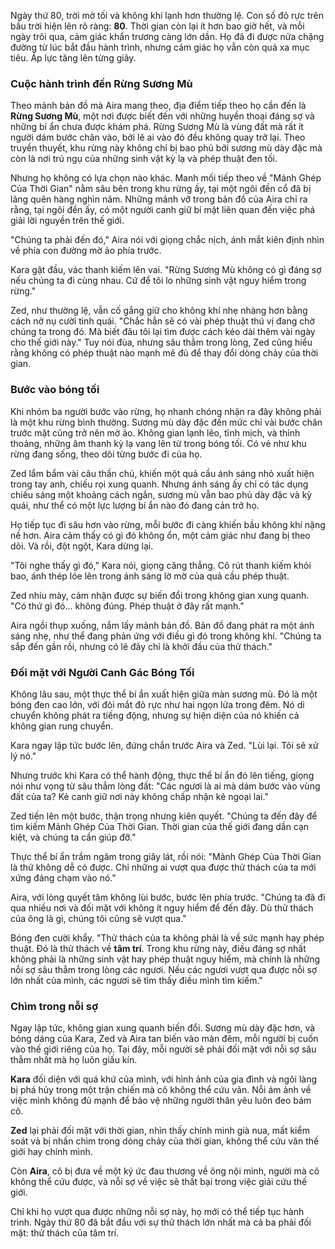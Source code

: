 Ngày thứ 80, trời mờ tối và không khí lạnh hơn thường lệ. Con số đỏ rực trên bầu trời hiện lên rõ ràng: **80**. Thời gian còn lại ít hơn bao giờ hết, và mỗi ngày trôi qua, cảm giác khẩn trương càng lớn dần. Họ đã đi được nửa chặng đường từ lúc bắt đầu hành trình, nhưng cảm giác họ vẫn còn quá xa mục tiêu. Áp lực tăng lên từng giây.

### Cuộc hành trình đến **Rừng Sương Mù**

Theo mảnh bản đồ mà Aira mang theo, địa điểm tiếp theo họ cần đến là **Rừng Sương Mù**, một nơi được biết đến với những huyền thoại đáng sợ và những bí ẩn chưa được khám phá. Rừng Sương Mù là vùng đất mà rất ít người dám bước chân vào, bởi lẽ ai vào đó đều không quay trở lại. Theo truyền thuyết, khu rừng này không chỉ bị bao phủ bởi sương mù dày đặc mà còn là nơi trú ngụ của những sinh vật kỳ lạ và phép thuật đen tối.

Nhưng họ không có lựa chọn nào khác. Manh mối tiếp theo về "Mảnh Ghép Của Thời Gian" nằm sâu bên trong khu rừng ấy, tại một ngôi đền cổ đã bị lãng quên hàng nghìn năm. Những mảnh vỡ trong bản đồ của Aira chỉ ra rằng, tại ngôi đền ấy, có một người canh giữ bí mật liên quan đến việc phá giải lời nguyền trên thế giới.

"Chúng ta phải đến đó," Aira nói với giọng chắc nịch, ánh mắt kiên định nhìn về phía con đường mờ ảo phía trước.

Kara gật đầu, vác thanh kiếm lên vai. "Rừng Sương Mù không có gì đáng sợ nếu chúng ta đi cùng nhau. Cứ để tôi lo những sinh vật nguy hiểm trong rừng."

Zed, như thường lệ, vẫn cố gắng giữ cho không khí nhẹ nhàng hơn bằng cách nở nụ cười tinh quái. "Chắc hẳn sẽ có vài phép thuật thú vị đang chờ chúng ta trong đó. Mà biết đâu tôi lại tìm được cách kéo dài thêm vài ngày cho thế giới này." Tuy nói đùa, nhưng sâu thẳm trong lòng, Zed cũng hiểu rằng không có phép thuật nào mạnh mẽ đủ để thay đổi dòng chảy của thời gian.

### Bước vào bóng tối

Khi nhóm ba người bước vào rừng, họ nhanh chóng nhận ra đây không phải là một khu rừng bình thường. Sương mù dày đặc đến mức chỉ vài bước chân trước mặt cũng trở nên mờ ảo. Không gian lạnh lẽo, tĩnh mịch, và thỉnh thoảng, những âm thanh kỳ lạ vang lên từ trong bóng tối. Có vẻ như khu rừng đang sống, theo dõi từng bước đi của họ.

Zed lẩm bẩm vài câu thần chú, khiến một quả cầu ánh sáng nhỏ xuất hiện trong tay anh, chiếu rọi xung quanh. Nhưng ánh sáng ấy chỉ có tác dụng chiếu sáng một khoảng cách ngắn, sương mù vẫn bao phủ dày đặc và kỳ quái, như thể có một lực lượng bí ẩn nào đó đang cản trở họ.

Họ tiếp tục đi sâu hơn vào rừng, mỗi bước đi càng khiến bầu không khí nặng nề hơn. Aira cảm thấy có gì đó không ổn, một cảm giác như đang bị theo dõi. Và rồi, đột ngột, Kara dừng lại.

"Tôi nghe thấy gì đó," Kara nói, giọng căng thẳng. Cô rút thanh kiếm khỏi bao, ánh thép lóe lên trong ánh sáng lờ mờ của quả cầu phép thuật.

Zed nhíu mày, cảm nhận được sự biến đổi trong không gian xung quanh. "Có thứ gì đó… không đúng. Phép thuật ở đây rất mạnh."

Aira ngồi thụp xuống, nắm lấy mảnh bản đồ. Bản đồ đang phát ra một ánh sáng nhẹ, như thể đang phản ứng với điều gì đó trong không khí. "Chúng ta sắp đến gần rồi, nhưng có lẽ đây chỉ là khởi đầu của thử thách."

### Đối mặt với **Người Canh Gác Bóng Tối**

Không lâu sau, một thực thể bí ẩn xuất hiện giữa màn sương mù. Đó là một bóng đen cao lớn, với đôi mắt đỏ rực như hai ngọn lửa trong đêm. Nó di chuyển không phát ra tiếng động, nhưng sự hiện diện của nó khiến cả không gian rung chuyển.

Kara ngay lập tức bước lên, đứng chắn trước Aira và Zed. "Lùi lại. Tôi sẽ xử lý nó."

Nhưng trước khi Kara có thể hành động, thực thể bí ẩn đó lên tiếng, giọng nói như vọng từ sâu thẳm lòng đất: "Các ngươi là ai mà dám bước vào vùng đất của ta? Kẻ canh giữ nơi này không chấp nhận kẻ ngoại lai."

Zed tiến lên một bước, thận trọng nhưng kiên quyết. "Chúng ta đến đây để tìm kiếm Mảnh Ghép Của Thời Gian. Thời gian của thế giới đang dần cạn kiệt, và chúng ta cần giúp đỡ."

Thực thể bí ẩn trầm ngâm trong giây lát, rồi nói: "Mảnh Ghép Của Thời Gian là thứ không dễ có được. Chỉ những ai vượt qua được thử thách của ta mới xứng đáng chạm vào nó."

Aira, với lòng quyết tâm không lùi bước, bước lên phía trước. "Chúng ta đã đi qua nhiều nơi và đối mặt với không ít nguy hiểm để đến đây. Dù thử thách của ông là gì, chúng tôi cũng sẽ vượt qua."

Bóng đen cười khẩy. "Thử thách của ta không phải là về sức mạnh hay phép thuật. Đó là thử thách về **tâm trí**. Trong khu rừng này, điều đáng sợ nhất không phải là những sinh vật hay phép thuật nguy hiểm, mà chính là những nỗi sợ sâu thẳm trong lòng các ngươi. Nếu các ngươi vượt qua được nỗi sợ lớn nhất của mình, các ngươi sẽ tìm thấy điều mình tìm kiếm."

### Chìm trong nỗi sợ

Ngay lập tức, không gian xung quanh biến đổi. Sương mù dày đặc hơn, và bóng dáng của Kara, Zed và Aira tan biến vào màn đêm, mỗi người bị cuốn vào thế giới riêng của họ. Tại đây, mỗi người sẽ phải đối mặt với nỗi sợ sâu thẳm nhất mà họ luôn giấu kín.

**Kara** đối diện với quá khứ của mình, với hình ảnh của gia đình và ngôi làng bị phá hủy trong một trận chiến mà cô không thể cứu vãn. Nỗi ám ảnh về việc mình không đủ mạnh để bảo vệ những người thân yêu luôn đeo bám cô.

**Zed** lại phải đối mặt với thời gian, nhìn thấy chính mình già nua, mất kiểm soát và bị nhấn chìm trong dòng chảy của thời gian, không thể cứu vãn thế giới hay chính mình.

Còn **Aira**, cô bị đưa về một ký ức đau thương về ông nội mình, người mà cô không thể cứu được, và nỗi sợ về việc sẽ thất bại trong việc giải cứu thế giới. 

Chỉ khi họ vượt qua được những nỗi sợ này, họ mới có thể tiếp tục hành trình. Ngày thứ 80 đã bắt đầu với sự thử thách lớn nhất mà cả ba phải đối mặt: thử thách của tâm trí.